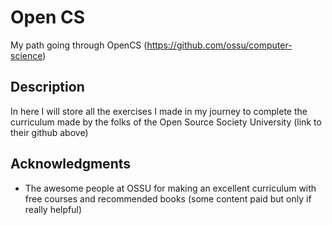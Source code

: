 # Open CS

My path going through OpenCS (https://github.com/ossu/computer-science)

## Description

In here I will store all the exercises I made in my journey to complete 
the curriculum made by the folks of the Open Source Society University (link to their github above)

## Acknowledgments

* The awesome people at OSSU for making an excellent curriculum with free courses 
  and recommended books (some content paid but only if really helpful)
